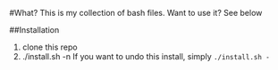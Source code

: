 #What?
This is my collection of bash files. Want to use it? See below

##Installation
1. clone this repo
2. ./install.sh -n
If you want to undo this install, simply `./install.sh -`
